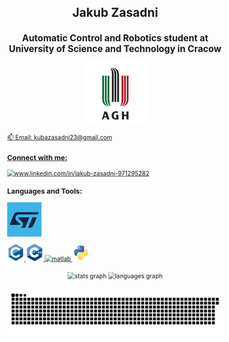 <h1 align="center"> Jakub Zasadni</h1>
<h2 align="center">Automatic Control and Robotics student at University of Science and Technology in Cracow</h3>
<p align="center"> <a href="https://www.agh.edu.pl/" target="_blank" rel="noreferrer"> <img src="https://github.com/JakubZasadni/JakubZasadni/blob/main/Znak_graficzny_AGH.svg.png" alt="c" width="150" height="150"/> 
<p align="left"> 📫 Email: kubazasadni23@gmail.com</h3>

<h3 align="left">Connect with me:</h3>
<p align="left">
<a href="https://linkedin.com/in/jakub-zasadni-971295282" target="blank"><img align="center" src="https://raw.githubusercontent.com/rahuldkjain/github-profile-readme-generator/master/src/images/icons/Social/linked-in-alt.svg" alt="www.linkedin.com/in/jakub-zasadni-971295282" height="30" width="40" /></a>
</p>
<h3 align="left">Languages and Tools:</h3>
<p align="left"> <a href="https://www.st.com/content/st_com/en.html" target="_blank" rel="noreferrer"> <img src="https://github.com/JakubZasadni/JakubZasadni/blob/main/348428023_262318086206553_6916448450783800364_n.png" alt="c" width="80" height="80"/> </a>
<p align="left"> <a href="https://www.cprogramming.com/" target="_blank" rel="noreferrer"> <img src="https://raw.githubusercontent.com/devicons/devicon/master/icons/c/c-original.svg" alt="c" width="40" height="40"/> </a>
<a align="left"> <a href="https://www.w3schools.com/cpp/" target="_blank" rel="noreferrer"> <img src="https://raw.githubusercontent.com/devicons/devicon/master/icons/cplusplus/cplusplus-original.svg" alt="cplusplus" width="40" height="40"/> </a> <a href="https://www.mathworks.com/" target="_blank" rel="noreferrer"> <img src="https://upload.wikimedia.org/wikipedia/commons/2/21/Matlab_Logo.png" alt="matlab" width="40" height="40"/> </a> <a href="https://www.python.org" target="_blank" rel="noreferrer"> <img src="https://raw.githubusercontent.com/devicons/devicon/master/icons/python/python-original.svg" alt="python" width="40" height="40"/> </a> </p>



###

<div align="center">
  <img src="https://github-readme-stats.vercel.app/api?username=jakubzasadni&hide_title=false&hide_rank=false&show_icons=true&include_all_commits=true&count_private=true&disable_animations=false&theme=dracula&locale=en&hide_border=false" height="150" alt="stats graph"  />
  <img src="https://github-readme-stats.vercel.app/api/top-langs?username=jakubzasadni&locale=en&hide_title=false&layout=compact&card_width=320&langs_count=5&theme=dracula&hide_border=false" height="150" alt="languages graph"  />
</div>

###

![Snake animation](https://github.com/JakubZasadni/JakubZasadni/blob/main/snake.svg)




